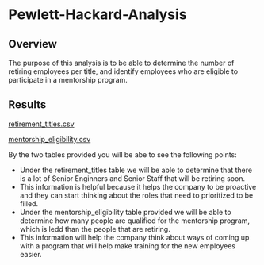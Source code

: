 # Pewlett-Hackard-Analysis

## Overview
The purpose of this analysis is to be able to determine the number of retiring employees per title, and identify employees who are eligible to participate in a mentorship program.

## Results
[retirement_titles.csv](https://github.com/ehernandez0123/Pewlett-Hackard-Analysis/files/10482466/retirement_titles.csv)

[mentorship_eligibility.csv](https://github.com/ehernandez0123/Pewlett-Hackard-Analysis/files/10482468/mentorship_eligibility.csv)

By the two tables provided you will be abe to see the following points:
- Under the retirement_titles table we will be able to determine that there is a lot of Senior Enginners and Senior Staff that will be retiring soon.
- This information is helpful because it helps the company to be proactive and they can start thinking about the roles that need to prioritized to be filled.
- Under the mentorship_eligibility table provided we will be able to determine how many people are qualified for the mentorship program, which is ledd than the people that are retiring.
- This information will help the company think about ways of coming up with a program that will help make training for the new employees easier.
